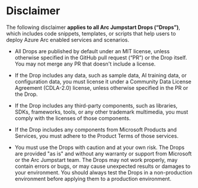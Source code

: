 # Disclaimer

The following disclaimer **applies to all Arc Jumpstart Drops (“Drops”)**, which includes code snippets, templates, or scripts that help users to deploy Azure Arc enabled services and scenarios.  

- All Drops are published by default under an MIT license, unless otherwise specified in the GitHub pull request (“PR”) or the Drop itself. You may not merge any PR that doesn't include a license.  

- If the Drop includes any data, such as sample data, AI training data, or configuration data, you must license it under a Community Data License Agreement (CDLA-2.0) license, unless otherwise specified in the PR or the Drop. 

- If the Drop includes any third-party components, such as libraries, SDKs, frameworks, tools, or any other trademark multimedia, you must comply with the licenses of those components.  

- If the Drop includes any components from Microsoft Products and Services, you must adhere to the Product Terms of those services. 

- You must use the Drops with caution and at your own risk. The Drops are provided "as is" and without any warranty or support from Microsoft or the Arc Jumpstart team. The Drops may not work properly, may contain errors or bugs, or may cause unexpected results or damages to your environment. You should always test the Drops in a non-production environment before applying them to a production environment. 

 